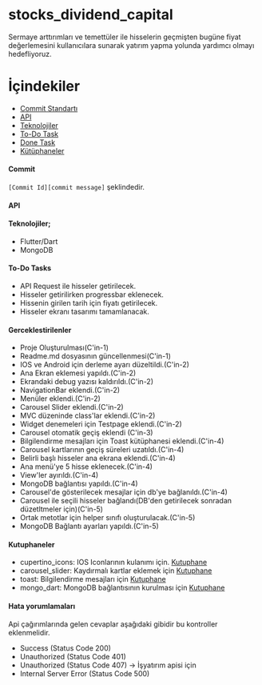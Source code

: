 # stocks_dividend_capital

Sermaye arttırımları ve temettüler ile hisselerin geçmişten bugüne fiyat değerlemesini kullanıcılara sunarak yatırım yapma yolunda yardımcı olmayı hedefliyoruz.

# İçindekiler
- [Commit Standartı](#commit)
- [API](#api)
- [Teknolojiler](#Teknolojiler)
- [To-Do Task](#To-Do-Tasks)
- [Done Task](#Gerceklestirilenler)
- [Kütüphaneler](#Kutuphaneler)


#### Commit
`[Commit Id][commit message]` şeklindedir. 

#### API


#### Teknolojiler;
- Flutter/Dart
- MongoDB

#### To-Do Tasks
- API Request ile hisseler getirilecek.
- Hisseler getirilirken progressbar eklenecek.
- Hissenin girilen tarih için fiyatı getirilecek.
- Hisseler ekranı tasarımı tamamlanacak.


#### Gerceklestirilenler
- Proje Oluşturulması(C'in-1)
- Readme.md dosyasının güncellenmesi(C'in-1)
- IOS ve Android için derleme ayarı düzeltildi.(C'in-2)
- Ana Ekran eklemesi yapıldı.(C'in-2)
- Ekrandaki debug yazısı kaldırıldı.(C'in-2)
- NavigationBar eklendi.(C'in-2)
- Menüler eklendi.(C'in-2)
- Carousel Slider eklendi.(C'in-2)
- MVC düzeninde class'lar eklendi.(C'in-2)
- Widget denemeleri için Testpage eklendi.(C'in-2)
- Carousel otomatik geçiş eklendi (C'in-3)
- Bilgilendirme mesajları için Toast kütüphanesi eklendi.(C'in-4)
- Carousel kartlarının geçiş süreleri uzatıldı.(C'in-4)
- Belirli başlı hisseler ana ekrana eklendi.(C'in-4)
- Ana menü'ye 5 hisse eklenecek.(C'in-4)
- View'ler ayırıldı.(C'in-4)
- MongoDB bağlantısı yapıldı.(C'in-4)
- Carousel'de gösterilecek mesajlar için db'ye bağlanıldı.(C'in-4)
- Carousel ile seçili hisseler bağlandı(DB'den getirilecek sonradan düzetltmeler için)(C'in-5)
- Ortak metotlar için helper sınıfı oluşturulacak.(C'in-5)
- MongoDB Bağlantı ayarları yapıldı.(C'in-5)

#### Kutuphaneler
- cupertino_icons: IOS Iconlarının kulanımı için. [Kutuphane](https://pub.dev/packages/cupertino_icons/install)
- carousel_slider: Kaydırmalı kartlar eklemek için [Kutuphane](https://pub.dev/packages/carousel_slider/install)
- toast: Bilgilendirme mesajları için [Kutuphane](https://pub.dev/packages/toast/install)
- mongo_dart: MongoDB bağlantısının kurulması için [Kutuphane](https://pub.dev/packages/mongo_dart/install)

#### Hata yorumlamaları
Api çağırımlarında gelen cevaplar aşağıdaki gibidir bu kontroller eklenmelidir.
- Success (Status Code 200)
- Unauthorized (Status Code 401)
- Unauthorized (Status Code 407) -> İşyatırım apisi için
- Internal Server Error (Status Code 500)